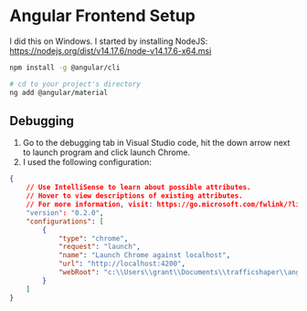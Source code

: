 # Angular Frontend Setup

I did this on Windows. I started by installing NodeJS: https://nodejs.org/dist/v14.17.6/node-v14.17.6-x64.msi

```bash
npm install -g @angular/cli

# cd to your project's directory
ng add @angular/material
```

## Debugging

1. Go to the debugging tab in Visual Studio code, hit the down arrow next to launch program and click launch Chrome.
2. I used the following configuration:

```json
{
    // Use IntelliSense to learn about possible attributes.
    // Hover to view descriptions of existing attributes.
    // For more information, visit: https://go.microsoft.com/fwlink/?linkid=830387
    "version": "0.2.0",
    "configurations": [
        {
            "type": "chrome",
            "request": "launch",
            "name": "Launch Chrome against localhost",
            "url": "http://localhost:4200",
            "webRoot": "c:\\Users\\grant\\Documents\\trafficshaper\\angular"
        }
    ]
}
```